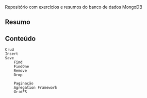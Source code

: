 Repositório com exercícios e resumos do banco de dados MongoDB

## Resumo

## Conteúdo
    Crud
	Insert
	Save
        Find
        FindOne
        Remove
 	    Drop
	
        Paginação
        Agregation Framework
        GridFS
